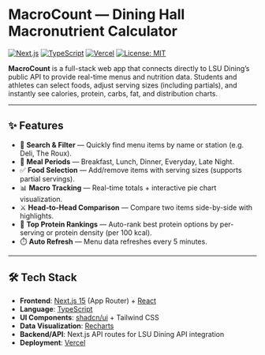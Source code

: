 # MacroCount — Dining Hall Macronutrient Calculator

[![Next.js](https://img.shields.io/badge/Next.js-15-black?logo=next.js)](https://nextjs.org/)
[![TypeScript](https://img.shields.io/badge/TypeScript-5-blue?logo=typescript)](https://www.typescriptlang.org/)
[![Vercel](https://img.shields.io/badge/Deploy-Vercel-000000?logo=vercel)](https://vercel.com/)
[![License: MIT](https://img.shields.io/badge/License-MIT-green.svg)](LICENSE)

**MacroCount** is a full-stack web app that connects directly to LSU Dining’s public API to provide real-time menus and nutrition data. Students and athletes can select foods, adjust serving sizes (including partials), and instantly see calories, protein, carbs, fat, and distribution charts.

---

## ✨ Features
- 🔎 **Search & Filter** — Quickly find menu items by name or station (e.g. Deli, The Roux).
- 📅 **Meal Periods** — Breakfast, Lunch, Dinner, Everyday, Late Night.
- ✅ **Food Selection** — Add/remove items with serving sizes (supports partial servings).
- 📊 **Macro Tracking** — Real-time totals + interactive pie chart visualization.
- ⚔️ **Head-to-Head Comparison** — Compare two items side-by-side with highlights.
- 🥇 **Top Protein Rankings** — Auto-rank best protein options by per-serving or protein density (per 100 kcal).
- ⏱️ **Auto Refresh** — Menu data refreshes every 5 minutes.

---

## 🛠️ Tech Stack
- **Frontend**: [Next.js 15](https://nextjs.org/) (App Router) + [React](https://react.dev/)
- **Language**: [TypeScript](https://www.typescriptlang.org/)
- **UI Components**: [shadcn/ui](https://ui.shadcn.com/) + Tailwind CSS
- **Data Visualization**: [Recharts](https://recharts.org/)
- **Backend/API**: Next.js API routes for LSU Dining API integration
- **Deployment**: [Vercel](https://vercel.com/)
